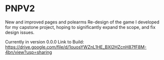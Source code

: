 # PNPV2
New and improved pages and polearms
Re-design of the game I developed for my capstone project, hoping to significantly expand the scope, and fix design issues.

Currently in version 0.0.0
Link to Build: https://drive.google.com/file/d/1ouosYWZnL1HE_BXI2HZcnH87fF8M-4bn/view?usp=sharing
